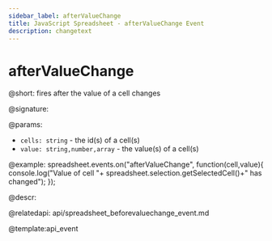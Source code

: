 ```yaml
---
sidebar_label: afterValueChange
title: JavaScript Spreadsheet - afterValueChange Event
description: changetext
---
```


# afterValueChange

@short: fires after the value of a cell changes

@signature:

@params:
- `cells: string` - the id(s) of a cell(s)
- `value: string,number,array` - the value(s) of a cell(s)

@example:
spreadsheet.events.on("afterValueChange", function(cell,value){
 console.log("Value of cell "+ spreadsheet.selection.getSelectedCell()+" has changed");
});

@descr:

@relatedapi: api/spreadsheet_beforevaluechange_event.md

@template:api_event